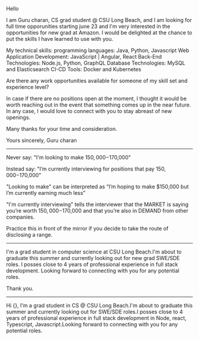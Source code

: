 Hello 

I am Guru charan, CS grad student @ CSU Long Beach, and I am looking for full time opporunities starting june 23 and I'm very interested in the opportunities for new grad at Amazon.
I would be delighted at the chance to put the skills I have learned to use with you.

My technical skills:
    programming languages: Java, Python, Javascript
    Web Application Development:    JavaScript | Angular, React
    Back-End Technologies: 			Node.js, Python, GraphQL
    Database Technologies: 			MySQL and Elasticsearch
    CI-CD Tools: 				Docker and Kubernetes

Are there any work opportunities available for someone of my skill set and experience level? 

In case if there are no positions open at the moment, I thought it would be worth reaching out in the event that something comes up in the near future. 
In any case, I would love to connect with you to stay abreast of new openings. 

Many thanks for your time and consideration. 

Yours sincerely,
Guru charan

-----------------------------------------------------------------
Never say: "I'm looking to make $150,000-$170,000"

Instead say: "I’m currently interviewing for positions that pay $150,000-$170,000”

"Looking to make" can be interpreted as “I’m hoping to make $150,000 but I’m currently earning much less”

"I'm currently interviewing" tells the interviewer that the MARKET is saying you’re worth $150,000-$170,000 and that you’re also in DEMAND from other companies.

Practice this in front of the mirror if you decide to take the route of disclosing a range.

_______________________________

I'm a grad student in computer science at CSU Long Beach.I'm about to graduate this summer and currently looking out for new grad SWE/SDE roles.
I posses close to 4 years of professional experience in full stack development.
Looking forward to connecting with you for any potential roles.

Thank you.

__________________________________

Hi {}, I'm a grad student in CS @ CSU Long Beach.I'm about to graduate this summer and currently looking out for SWE/SDE roles.I posses close to 4 years of professional experience in full stack development in Node, react, Typescript, Javascript.Looking forward to connecting with you for any potential roles.